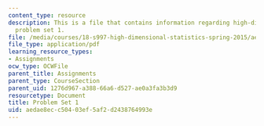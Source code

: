 ```yaml
---
content_type: resource
description: This is a file that contains information regarding high-dimensional statistics
  problem set 1.
file: /media/courses/18-s997-high-dimensional-statistics-spring-2015/aedae8ecc50403ef5af2d2438764993e_MIT18_S997S15_Assignment1.pdf
file_type: application/pdf
learning_resource_types:
- Assignments
ocw_type: OCWFile
parent_title: Assignments
parent_type: CourseSection
parent_uid: 1276d967-a388-66a6-d527-ae0a3fa3b3d9
resourcetype: Document
title: Problem Set 1
uid: aedae8ec-c504-03ef-5af2-d2438764993e
---
```

